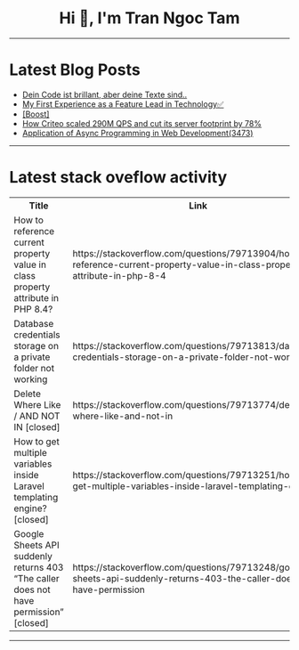<h1 align="center">Hi 👋, I'm Tran Ngoc Tam</h1>

---

# Latest Blog Posts 
<!-- BLOG-POST-LIST:START -->
- [Dein Code ist brillant, aber deine Texte sind..](https://dev.to/ivo_sa/dein-code-ist-brillant-aber-deine-texte-sind-48pa)
- [My First Experience as a Feature Lead in Technology✅](https://dev.to/patrickbastosdeveloper/my-first-experience-as-a-feature-lead-in-technology-k1k)
- [[Boost]](https://dev.to/uliyahoo/-nl1)
- [How Criteo scaled 290M QPS and cut its server footprint by 78%](https://dev.to/aerospike/how-criteo-scaled-290m-qps-and-cut-its-server-footprint-by-78-e80)
- [Application of Async Programming in Web Development&lpar;3473&rpar;](https://dev.to/member_8c78b76f/application-of-async-programming-in-web-development3473-94m)
<!-- BLOG-POST-LIST:END -->

---

# Latest stack oveflow activity
<table>
  <tr><th>Title</th><th>Link</th></tr>
  <!-- STACKOVERFLOW:START --><tr><td>How to reference current property value in class property attribute in PHP 8.4?</td><td>https://stackoverflow.com/questions/79713904/how-to-reference-current-property-value-in-class-property-attribute-in-php-8-4</td></tr><tr><td>Database credentials storage on a private folder not working</td><td>https://stackoverflow.com/questions/79713813/database-credentials-storage-on-a-private-folder-not-working</td></tr><tr><td>Delete Where Like / AND NOT IN [closed]</td><td>https://stackoverflow.com/questions/79713774/delete-where-like-and-not-in</td></tr><tr><td>How to get multiple variables inside Laravel templating engine? [closed]</td><td>https://stackoverflow.com/questions/79713251/how-to-get-multiple-variables-inside-laravel-templating-engine</td></tr><tr><td>Google Sheets API suddenly returns 403 “The caller does not have permission” [closed]</td><td>https://stackoverflow.com/questions/79713248/google-sheets-api-suddenly-returns-403-the-caller-does-not-have-permission</td></tr><!-- STACKOVERFLOW:END -->
</table>

---


